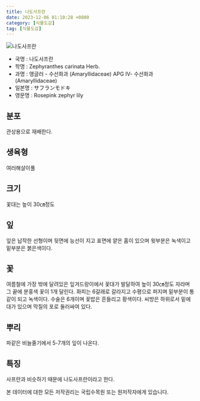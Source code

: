 ```yaml
---
title: 나도사프란
date: 2023-12-06 01:10:28 +0800
category: [식물도감]
tag: [식물도감]
---
```




![나도사프란](/fileUpload/plants/basic/Amaryllidaceae/Zephyranthes/6152/1_th2.JPG)
- 국명 : 나도사프란
- 학명 : Zephyranthes carinata Herb.
- 과명 : 앵글러 - 수선화과 (Amaryllidaceae) APG Ⅳ- 수선화과 (Amaryllidaceae)
- 일본명 : サフランモドキ
- 영문명 : Rosepink zephyr lily


## 분포
관상용으로 재배한다.
## 생육형
여러해살이풀 
## 크기
꽃대는 높이 30㎝정도
## 잎
잎은 납작한 선형이며 뒷면에 능선이 지고 표면에 얕은 홈이 있으며 윗부분은 녹색이고 밑부분은 붉은색이다.
## 꽃
여름철에 가장 밖에 달려있은 잎겨드랑이에서 꽃대가 발달하여 높이 30㎝정도 자라며 그 끝에 분홍색 꽃이 1개 달린다. 화피는 6갈래로 갈라지고 수평으로 퍼지며 밑부분이 통같이 되고 녹색이다. 수술은 6개이며 꽃밥은 흔들리고 황색이다. 씨방은 하위로서 밑에 대가 있으며 막질의 포로 둘러싸여 있다.
## 뿌리
파같은 비늘줄기에서 5-7개의 잎이 나온다.
## 특징
사프란과 비슷하기 때문에 나도사프란이라고 한다.






본 데이터에 대한 모든 저작권리는 국립수목원 또는 원저작자에게 있습니다.
